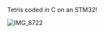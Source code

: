 Tetris coded in C on an STM32! 


![IMG_8722](https://github.com/user-attachments/assets/0e254035-829c-4904-8808-3254f8afdda4)
